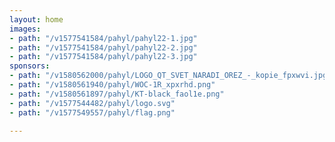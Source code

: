 ```yaml
---
layout: home
images:
- path: "/v1577541584/pahyl/pahyl22-1.jpg"
- path: "/v1577541584/pahyl/pahyl22-2.jpg"
- path: "/v1577541584/pahyl/pahyl22-3.jpg"
sponsors:
- path: "/v1580562000/pahyl/LOGO_QT_SVET_NARADI_OREZ_-_kopie_fpxwvi.jpg"
- path: "/v1580561940/pahyl/WOC-1R_xpxrhd.png"
- path: "/v1580561897/pahyl/KT-black_faol1e.png"
- path: "/v1577544482/pahyl/logo.svg"
- path: "/v1577549557/pahyl/flag.png"

---
```


